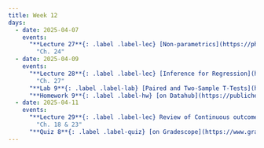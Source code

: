 ```yaml
---
title: Week 12
days:
  - date: 2025-04-07
    events:
      "**Lecture 27**{: .label .label-lec} [Non-parametrics](https://ph142-ucb.github.io/sp25/src/lec/non-para.pdf) [(recording)](https://bcourses.berkeley.edu/courses/1540322/pages/non-para)":
        "Ch. 24"
  - date: 2025-04-09
    events:
      "**Lecture 28**{: .label .label-lec} [Inference for Regression](https://ph142-ucb.github.io/sp25/src/lec/regression-inference.pdf)":
        "Ch. 27"
      "**Lab 9**{: .label .label-lab} [Paired and Two-Sample T-Tests](https://publichealth.datahub.berkeley.edu/hub/user-redirect/git-pull?repo=https%3A%2F%2Fgithub.com%2Fph142-ucb%2Fph142-sp25&urlpath=rstudio%2F&branch=master) (Due Apr. 12th)":
      "**Homework 9**{: .label .label-hw} [on Datahub](https://publichealth.datahub.berkeley.edu/hub/user-redirect/git-pull?repo=https%3A%2F%2Fgithub.com%2Fph142-ucb%2Fph142-sp25&urlpath=rstudio%2F&branch=master) ":
  - date: 2025-04-11
    events:
      "**Lecture 29**{: .label .label-lec} Review of Continuous outcomes tests and MT2 material": 
        "Ch. 18 & 23"
      "**Quiz 8**{: .label .label-quiz} [on Gradescope](https://www.gradescope.com/courses/704333) (Due Apr. 12th)":
---
```

